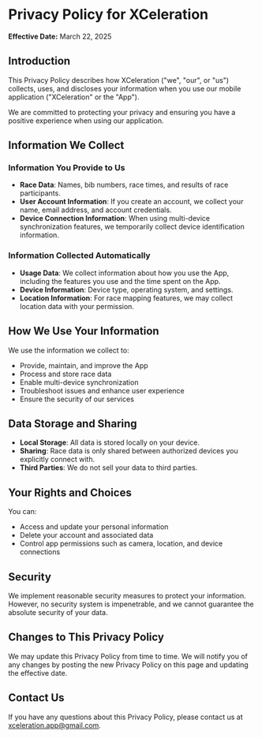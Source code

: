 # Privacy Policy for XCeleration

**Effective Date:** March 22, 2025

## Introduction

This Privacy Policy describes how XCeleration ("we", "our", or "us") collects, uses, and discloses your information when you use our mobile application ("XCeleration" or the "App").

We are committed to protecting your privacy and ensuring you have a positive experience when using our application.

## Information We Collect

### Information You Provide to Us

- **Race Data**: Names, bib numbers, race times, and results of race participants.
- **User Account Information**: If you create an account, we collect your name, email address, and account credentials.
- **Device Connection Information**: When using multi-device synchronization features, we temporarily collect device identification information.

### Information Collected Automatically

- **Usage Data**: We collect information about how you use the App, including the features you use and the time spent on the App.
- **Device Information**: Device type, operating system, and settings.
- **Location Information**: For race mapping features, we may collect location data with your permission.

## How We Use Your Information

We use the information we collect to:

- Provide, maintain, and improve the App
- Process and store race data
- Enable multi-device synchronization
- Troubleshoot issues and enhance user experience
- Ensure the security of our services

## Data Storage and Sharing

- **Local Storage**: All data is stored locally on your device.
- **Sharing**: Race data is only shared between authorized devices you explicitly connect with.
- **Third Parties**: We do not sell your data to third parties.

## Your Rights and Choices

You can:
- Access and update your personal information
- Delete your account and associated data
- Control app permissions such as camera, location, and device connections

## Security

We implement reasonable security measures to protect your information. However, no security system is impenetrable, and we cannot guarantee the absolute security of your data.

## Changes to This Privacy Policy

We may update this Privacy Policy from time to time. We will notify you of any changes by posting the new Privacy Policy on this page and updating the effective date.

## Contact Us

If you have any questions about this Privacy Policy, please contact us at [xceleration.app@gmail.com](mailto:xceleration.app@gmail.com).
